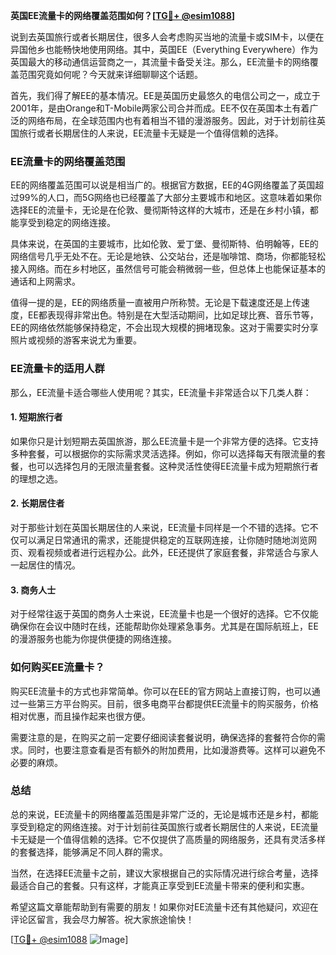 **英国EE流量卡的网络覆盖范围如何？[[TG💪+ @esim1088](https://t.me/s/esim1088)]**

说到去英国旅行或者长期居住，很多人会考虑购买当地的流量卡或SIM卡，以便在异国他乡也能畅快地使用网络。其中，英国EE（Everything Everywhere）作为英国最大的移动通信运营商之一，其流量卡备受关注。那么，EE流量卡的网络覆盖范围究竟如何呢？今天就来详细聊聊这个话题。

首先，我们得了解EE的基本情况。EE是英国历史最悠久的电信公司之一，成立于2001年，是由Orange和T-Mobile两家公司合并而成。EE不仅在英国本土有着广泛的网络布局，在全球范围内也有着相当不错的漫游服务。因此，对于计划前往英国旅行或者长期居住的人来说，EE流量卡无疑是一个值得信赖的选择。

### EE流量卡的网络覆盖范围

EE的网络覆盖范围可以说是相当广的。根据官方数据，EE的4G网络覆盖了英国超过99%的人口，而5G网络也已经覆盖了大部分主要城市和地区。这意味着如果你选择EE的流量卡，无论是在伦敦、曼彻斯特这样的大城市，还是在乡村小镇，都能享受到稳定的网络连接。

具体来说，在英国的主要城市，比如伦敦、爱丁堡、曼彻斯特、伯明翰等，EE的网络信号几乎无处不在。无论是地铁、公交站台，还是咖啡馆、商场，你都能轻松接入网络。而在乡村地区，虽然信号可能会稍微弱一些，但总体上也能保证基本的通话和上网需求。

值得一提的是，EE的网络质量一直被用户所称赞。无论是下载速度还是上传速度，EE都表现得非常出色。特别是在大型活动期间，比如足球比赛、音乐节等，EE的网络依然能够保持稳定，不会出现大规模的拥堵现象。这对于需要实时分享照片或视频的游客来说尤为重要。

### EE流量卡的适用人群

那么，EE流量卡适合哪些人使用呢？其实，EE流量卡非常适合以下几类人群：

#### 1. 短期旅行者
如果你只是计划短期去英国旅游，那么EE流量卡是一个非常方便的选择。它支持多种套餐，可以根据你的实际需求灵活选择。例如，你可以选择每天有限流量的套餐，也可以选择包月的无限流量套餐。这种灵活性使得EE流量卡成为短期旅行者的理想之选。

#### 2. 长期居住者
对于那些计划在英国长期居住的人来说，EE流量卡同样是一个不错的选择。它不仅可以满足日常通讯的需求，还能提供稳定的互联网连接，让你随时随地浏览网页、观看视频或者进行远程办公。此外，EE还提供了家庭套餐，非常适合与家人一起居住的情况。

#### 3. 商务人士
对于经常往返于英国的商务人士来说，EE流量卡也是一个很好的选择。它不仅能确保你在会议中随时在线，还能帮助你处理紧急事务。尤其是在国际航班上，EE的漫游服务也能为你提供便捷的网络连接。

### 如何购买EE流量卡？

购买EE流量卡的方式也非常简单。你可以在EE的官方网站上直接订购，也可以通过一些第三方平台购买。目前，很多电商平台都提供EE流量卡的购买服务，价格相对优惠，而且操作起来也很方便。

需要注意的是，在购买之前一定要仔细阅读套餐说明，确保选择的套餐符合你的需求。同时，也要注意查看是否有额外的附加费用，比如漫游费等。这样可以避免不必要的麻烦。

### 总结

总的来说，EE流量卡的网络覆盖范围是非常广泛的，无论是城市还是乡村，都能享受到稳定的网络连接。对于计划前往英国旅行或者长期居住的人来说，EE流量卡无疑是一个值得信赖的选择。它不仅提供了高质量的网络服务，还具有灵活多样的套餐选择，能够满足不同人群的需求。

当然，在选择EE流量卡之前，建议大家根据自己的实际情况进行综合考量，选择最适合自己的套餐。只有这样，才能真正享受到EE流量卡带来的便利和实惠。

希望这篇文章能帮助到有需要的朋友！如果你对EE流量卡还有其他疑问，欢迎在评论区留言，我会尽力解答。祝大家旅途愉快！

[[TG💪+ @esim1088](https://t.me/s/esim1088) ![Image](https://i.postimg.cc/4NQfJmqS/Snipaste-2025-05-13-00-14-12.png)]